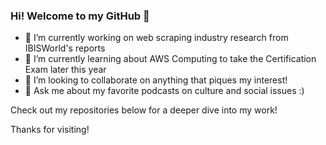 ### Hi! Welcome to my GitHub 👋

- 🔭 I’m currently working on web scraping industry research from IBISWorld's reports
- 🌱 I’m currently learning about AWS Computing to take the Certification Exam later this year
- 👯 I’m looking to collaborate on anything that piques my interest!
- 💬 Ask me about my favorite podcasts on culture and social issues :)

Check out my repositories below for a deeper dive into my work!

Thanks for visiting!

<!--
**avantikagoyal/avantikagoyal** is a ✨ _special_ ✨ repository because its `README.md` (this file) appears on your GitHub profile.

Here are some ideas to get you started:

- 🔭 I’m currently working on ...
- 🌱 I’m currently learning ...
- 👯 I’m looking to collaborate on ...
- 🤔 I’m looking for help with ...
- 💬 Ask me about ...
- 📫 How to reach me: ...
- 😄 Pronouns: ...
- ⚡ Fun fact: ...
-->
